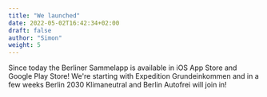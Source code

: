 ```yaml
---
title: "We launched"
date: 2022-05-02T16:42:34+02:00
draft: false
author: "Simon"
weight: 5
---
```

Since today the Berliner Sammelapp is available in iOS App Store and Google Play Store! We're starting with Expedition Grundeinkommen and in a few weeks Berlin 2030 Klimaneutral and Berlin Autofrei will join in!
